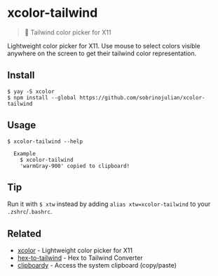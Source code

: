 # xcolor-tailwind

> 🌈 Tailwind color picker for X11

Lightweight color picker for X11. Use mouse to select colors visible anywhere on the screen to get their tailwind color representation.

## Install

```
$ yay -S xcolor
$ npm install --global https://github.com/sobrinojulian/xcolor-tailwind
```


## Usage

```
$ xcolor-tailwind --help

  Example
    $ xcolor-tailwind
    'warmGray-900' copied to clipboard!
```


## Tip

Run it with `$ xtw` instead by adding `alias xtw=xcolor-tailwind` to your `.zshrc`/`.bashrc`.


## Related

- [xcolor](https://github.com/Soft/xcolor) - Lightweight color picker for X11
- [hex-to-tailwind](https://github.com/TedisAgolli/hex-to-tailwind) - Hex to Tailwind Converter
- [clipboardy](https://github.com/sindresorhus/clipboardy) - Access the system clipboard (copy/paste)